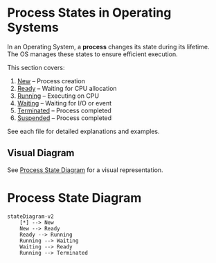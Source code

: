 # Process States in Operating Systems

In an Operating System, a **process** changes its state during its lifetime.  
The OS manages these states to ensure efficient execution.

This section covers:
1. [New](New-state) – Process creation
2. [Ready](Ready-state) – Waiting for CPU allocation
3. [Running](Running-state) – Executing on CPU
4. [Waiting](Waiting-state) – Waiting for I/O or event
5. [Terminated](Terminated-state) – Process completed
6. [Suspended](Suspended-state) – Process completed

 See each file for detailed explanations and examples.

## Visual Diagram
See [Process State Diagram](process-states-diagram.md) for a visual representation.

# Process State Diagram

```mermaid
stateDiagram-v2
    [*] --> New
    New --> Ready
    Ready --> Running
    Running --> Waiting
    Waiting --> Ready
    Running --> Terminated
